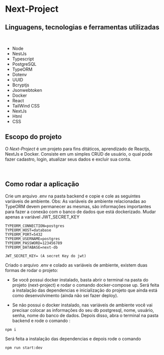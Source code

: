 # Next-Project

## Linguagens, tecnologias e ferramentas utilizadas

<br>

- Node
- NestJs 
- Typescript
- PostgreSQL
- TypeORM
- Dotenv
- UUID
- Bcryptjs
- Jsonwebtoken
- Docker
- React
- TailWind CSS
- NextJs
- Html
- CSS

## Escopo do projeto

O *Next-Project* é um projeto para fins ditáticos, aprendizado de Reactjs, NextJs e Docker. Consiste em um simples CRUD de usuário, o qual pode 
fazer cadastro, login, atualizar seus dados e excluir sua conta.

<br>

## Como rodar a aplicação

Crie um arquivo .env na pasta backend e copie e cole as seguintes variáveis de ambiente.
Obs: As variáveis de ambiente relacionadas ao TypeORM devem permanecer as mesmas, são informações importantes para fazer a conexão com o banco de dados que está dockerizado. Mudar apenas a variável JWT_SECRET_KEY

```
TYPEORM_CONNECTION=postgres
TYPEORM_HOST=database
TYPEORM_PORT=5432
TYPEORM_USERNAME=postgres
TYPEORM_PASSWORD=123456789
TYPEORM_DATABASE=next-db

JWT_SECRET_KEY= (A secret Key do jwt)
```
Criado o arquivo .env e colado as variáveis de ambiente, existem duas formas de rodar o projeto:

- Se você possui docker instalado, basta abrir o terminal na pasta do projeto (next-project) e rodar o comando 
docker-compose up. Será feita a instalação das dependencias e inicialização do projeto que ainda está como desenvolvimento (ainda não sei fazer deploy).

- Se não possui o docker instalado, nas variáveis de ambiente você vai precisar colocar as informações do seu db postgresql, nome, usuário, senha, nome do banco de dados. Depois disso, abra o terminal na pasta backend e rode o comando :


```
npm i
```

Será feita a instalação das dependencias e depois rode o comando 

```
npm run start:dev
```


